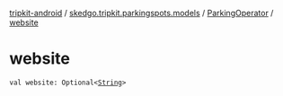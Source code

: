 [tripkit-android](../../index.md) / [skedgo.tripkit.parkingspots.models](../index.md) / [ParkingOperator](index.md) / [website](./website.md)

# website

`val website: Optional<`[`String`](https://kotlinlang.org/api/latest/jvm/stdlib/kotlin/-string/index.html)`>`